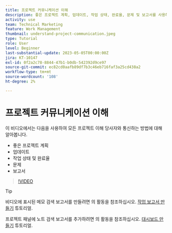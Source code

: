 ```yaml
---
title: 프로젝트 커뮤니케이션 이해
description: 좋은 프로젝트 계획, 업데이트, 작업 상태, 완료율, 문제 및 보고서를 사용하여 프로젝트 작업에 대해 알리는 방법에 대해 알아봅니다.
activity: use
team: Technical Marketing
feature: Work Management
thumbnail: understand-project-communication.jpeg
type: Tutorial
role: User
level: Beginner
last-substantial-update: 2023-05-05T00:00:00Z
jira: KT-10147
exl-id: 0f2a2c78-8844-47b1-b0db-542392d9ce97
source-git-commit: ec82cd0aafb89df7b3c46eb716faf3a25cd438a2
workflow-type: tm+mt
source-wordcount: '108'
ht-degree: 2%

---
```


# 프로젝트 커뮤니케이션 이해

이 비디오에서는 다음을 사용하여 모든 프로젝트 이해 당사자와 통신하는 방법에 대해 알아봅니다.

* 좋은 프로젝트 계획
* 업데이트
* 작업 상태 및 완료율
* 문제
* 보고서

>[!VIDEO](https://video.tv.adobe.com/v/3419150/?quality=12&learn=on)

>[!TIP]
>
>비디오에 표시된 메모 검색 보고서를 만들려면 의 활동을 참조하십시오. [작업 보고서 만들기](https://experienceleague.adobe.com/docs/workfront-learn/tutorials-workfront/reporting/basic-reporting/create-a-task-report.html?lang=en) 튜토리얼.
>
>프로젝트 패널에 노트 검색 보고서를 추가하려면 의 활동을 참조하십시오. [대시보드 만들기](https://experienceleague.adobe.com/docs/workfront-learn/tutorials-workfront/reporting/basic-reporting/create-dashboards.html?lang=en) 튜토리얼.
